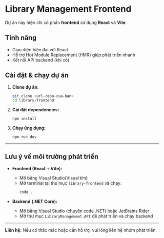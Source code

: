 # Library Management Frontend

Dự án này hiện chỉ có phần **frontend** sử dụng **React** và **Vite**.

## Tính năng

- Giao diện hiện đại với React
- Hỗ trợ Hot Module Replacement (HMR) giúp phát triển nhanh
- Kết nối API backend (khi có)

## Cài đặt & chạy dự án

1. **Clone dự án:**

   ```bash
   git clone <url-repo-cua-ban>
   cd library-frontend
   ```

2. **Cài đặt dependencies:**

   ```bash
   npm install
   ```

3. **Chạy ứng dụng:**

   ```bash
   npm run dev
   ```

---

## Lưu ý về môi trường phát triển

- **Frontend (React + Vite):**

  - Mở bằng Visual Studio(Visual tím)
  - Mở terminal tại thư mục `library-frontend` và chạy:
    ```bash
    code .
    ```

- **Backend (.NET Core):**
  - Mở bằng Visual Studio (chuyên code .NET) hoặc JetBrains Rider
  - Mở thư mục `LibraryManagement.API` để phát triển và chạy backend

---

**Liên hệ:** Nếu có thắc mắc hoặc cần hỗ trợ, vui lòng liên hệ nhóm phát triển.
